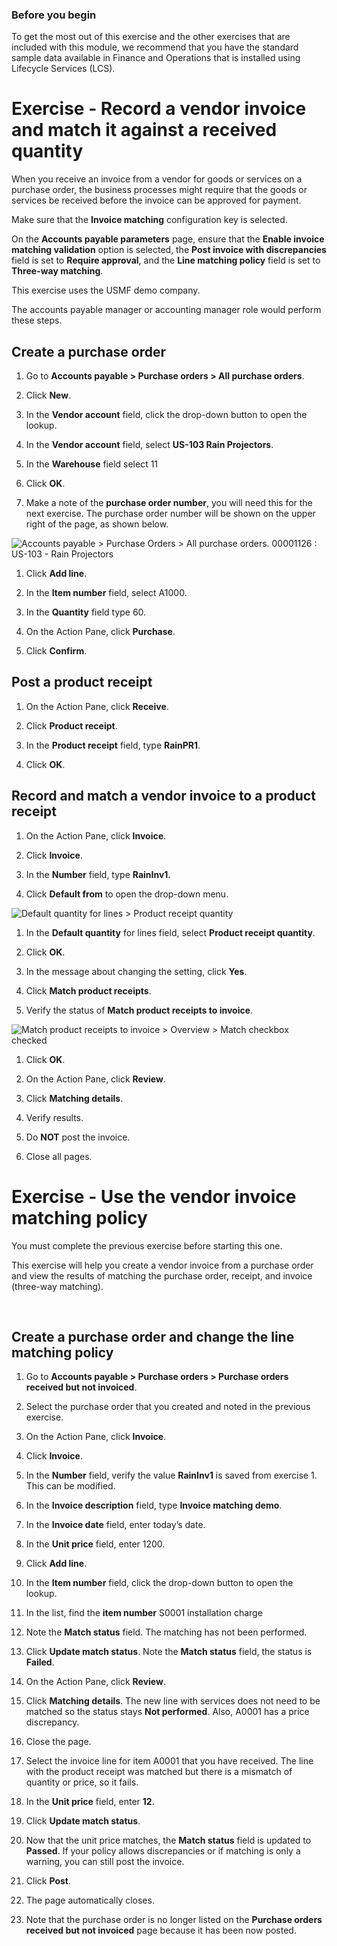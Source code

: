 ### Before you begin

To get the most out of this exercise and the other exercises that are included
with this module, we recommend that you have the standard sample data available
in Finance and Operations that is installed using Lifecycle Services (LCS).

Exercise - Record a vendor invoice and match it against a received quantity
===========================================================================

When you receive an invoice from a vendor for goods or services on a purchase
order, the business processes might require that the goods or services be
received before the invoice can be approved for payment.

Make sure that the **Invoice matching** configuration key is selected.

On the **Accounts payable parameters** page, ensure that the **Enable invoice
matching validation** option is selected, the **Post invoice with
discrepancies** field is set to **Require approval**, and the **Line matching
policy** field is set to **Three-way matching**.

This exercise uses the USMF demo company.

The accounts payable manager or accounting manager role would perform these
steps.

Create a purchase order
-----------------------

1.  Go to **Accounts payable \> Purchase orders \> All purchase orders**.

2.  Click **New**.

3.  In the **Vendor account** field, click the drop-down button to open the
    lookup.

4.  In the **Vendor account** field, select **US-103 Rain Projectors**.

5.  In the **Warehouse** field select 11

6.  Click **OK**.

7.  Make a note of the **purchase order number**, you will need this for the
    next exercise. The purchase order number will be shown on the upper right of
    the page, as shown below.

![Accounts payable \> Purchase Orders \> All purchase orders. 00001126 : US-103 - Rain Projectors](media/c27cb9802ff12464dd9297f1b4445e05.jpg)

1.  Click **Add line**.

2.  In the **Item number** field, select A1000.

3.  In the **Quantity** field type 60.

4.  On the Action Pane, click **Purchase**.

5.  Click **Confirm**.

Post a product receipt
----------------------

1.  On the Action Pane, click **Receive**.

2.  Click **Product receipt**.

3.  In the **Product receipt** field, type **RainPR1**.

4.  Click **OK**.

Record and match a vendor invoice to a product receipt
------------------------------------------------------

1.  On the Action Pane, click **Invoice**.

2.  Click **Invoice**.

3.  In the **Number** field, type **RainInv1**.

4.  Click **Default from** to open the drop-down menu.

![Default quantity for lines \> Product receipt quantity](media/deb91754f0685e159efe03e06260a0bd.png)

1.  In the **Default quantity** for lines field, select **Product receipt
    quantity**.

2.  Click **OK**.

3.  In the message about changing the setting, click **Yes**.

4.  Click **Match product receipts**.

5.  Verify the status of **Match product receipts to invoice**.

![Match product receipts to invoice \> Overview \> Match checkbox checked](media/985131a3f4b2ffade6767df0c1b2635d.jpg)

1.  Click **OK**.

2.  On the Action Pane, click **Review**.

3.  Click **Matching details**.

4.  Verify results.

5.  Do **NOT** post the invoice.

6.  Close all pages.

Exercise - Use the vendor invoice matching policy 
==================================================

You must complete the previous exercise before starting this one. 

This exercise will help you create a vendor invoice from a purchase order and
view the results of matching the purchase order, receipt, and invoice (three-way
matching). 

 

Create a purchase order and change the line matching policy 
------------------------------------------------------------

1.  Go to **Accounts payable \> Purchase orders \> Purchase orders received but
    not invoiced**. 

2.  Select the purchase order that you created and noted in the previous
    exercise. 

3.  On the Action Pane, click **Invoice**. 

4.  Click **Invoice**. 

5.  In the **Number** field, verify the value **RainInv1** is saved from
    exercise 1. This can be modified. 

6.  In the **Invoice description** field, type **Invoice matching demo**. 

7.  In the **Invoice date** field, enter today’s date.  

8.  In the **Unit price** field, enter 1200. 

9.  Click **Add line**. 

10. In the **Item number** field, click the drop-down button to open the
    lookup. 

11. In the list, find the **item number** S0001 installation charge 

12. Note the **Match status** field. The matching has not been performed. 

13. Click **Update match status**. Note the **Match status** field, the status
    is **Failed**. 

14. On the Action Pane, click **Review**. 

15. Click **Matching details**. The new line with services does not need to be
    matched so the status stays **Not performed**. Also, A0001 has a price
    discrepancy. 

16. Close the page.  

17. Select the invoice line for item A0001 that you have received. The line with
    the product receipt was matched but there is a mismatch of quantity or
    price, so it fails. 

18. In the **Unit price** field, enter **12**.  

19. Click **Update match status**.  

20. Now that the unit price matches, the **Match status** field is updated to
    **Passed**. If your policy allows discrepancies or if matching is only a
    warning, you can still post the invoice. 

21. Click **Post**. 

22. The page automatically closes. 

23. Note that the purchase order is no longer listed on the **Purchase orders
    received but not invoiced** page because it has been now posted. 

